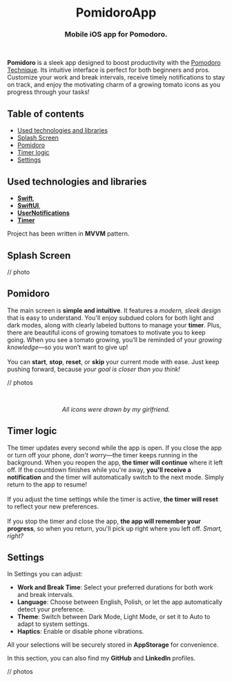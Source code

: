 <h1 align="center">
PomidoroApp
</h1>
<h3 align="center">
Mobile iOS app for Pomodoro.
</h3>
<br>


**Pomidoro** is a sleek app designed to boost productivity with the [Pomodoro Technique](https://en.wikipedia.org/wiki/Pomodoro_Technique). Its intuitive interface is perfect for both beginners and pros. Customize your work and break intervals, receive timely notifications to stay on track, and enjoy the motivating charm of a growing tomato icons as you progress through your tasks!





## Table of contents 
- [Used technologies and libraries](https://github.com/VrickPL/PomidoroApp/tree/feature/readme?tab=readme-ov-file#used-technologies-and-libraries)
- [Splash Screen](https://github.com/VrickPL/PomidoroApp/tree/feature/readme?tab=readme-ov-file#splash-screen)
- [Pomidoro](https://github.com/VrickPL/PomidoroApp/tree/feature/readme?tab=readme-ov-file#pomidoro)
- [Timer logic](https://github.com/VrickPL/PomidoroApp/tree/feature/readme?tab=readme-ov-file#timer-logic)
- [Settings](https://github.com/VrickPL/PomidoroApp/tree/feature/readme?tab=readme-ov-file#settings)





## Used technologies and libraries
- **[Swift](https://www.swift.org/documentation/)**,  
- **[SwiftUI](https://developer.apple.com/tutorials/swiftui)**,
- **[UserNotifications](https://developer.apple.com/documentation/usernotifications/)**
- **[Timer](https://developer.apple.com/documentation/foundation/timer)**

Project has been written in **MVVM** pattern.





## Splash Screen
// photo






## Pomidoro
The main screen is **simple and intuitive**. It features a *modern, sleek design* that is easy to understand. You'll enjoy subdued colors for both light and dark modes, along with clearly labeled buttons to manage your **timer**. Plus, there are beautiful icons of growing tomatoes to motivate you to keep going. When you see a tomato growing, you’ll be reminded of your *growing knowledge*—so you won’t want to give up!
<br>
<br>
You can **start**, **stop**, **reset**, or **skip** your current mode with ease. Just keep pushing forward, because *your goal is closer than you think!*


// photos

<br>
<p align="center"><i>All icons were drawn by my girlfriend.</i></p>

## Timer logic
The timer updates every second while the app is open. If you close the app or turn off your phone, *don't worry*—the timer keeps running in the background. When you reopen the app, **the timer will continue** where it left off. If the countdown finishes while you're away, **you'll receive a notification** and the timer will automatically switch to the next mode. Simply return to the app to resume!
<br>
<br>
If you adjust the time settings while the timer is active, **the timer will reset** to reflect your new preferences.
<br>
<br>
If you stop the timer and close the app, **the app will remember your progress**, so when you return, you'll pick up right where you left off. *Smart, right?*





## Settings
In Settings you can adjust:
- **Work and Break Time**: Select your preferred durations for both work and break intervals.
- **Language**: Choose between English, Polish, or let the app automatically detect your preference.
- **Theme**: Switch between Dark Mode, Light Mode, or set it to Auto to adapt to system settings.
- **Haptics**: Enable or disable phone vibrations.

All your selections will be securely stored in **AppStorage** for convenience.

In this section, you can also find my **GitHub** and **LinkedIn** profiles. 


// photos
